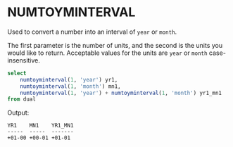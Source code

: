 # NUMTOYMINTERVAL

Used to convert a number into an interval of `year` or `month`.

The first parameter is the number of units, and the second is the units you would like to return. Acceptable values for the units are `year` or `month` case-insensitive.

```sql
select
    numtoyminterval(1, 'year') yr1,
    numtoyminterval(1, 'month') mn1,
    numtoyminterval(1, 'year') + numtoyminterval(1, 'month') yr1_mn1
from dual
```
Output:
```
YR1    MN1    YR1_MN1
-----  -----  -------
+01-00 +00-01 +01-01
```
